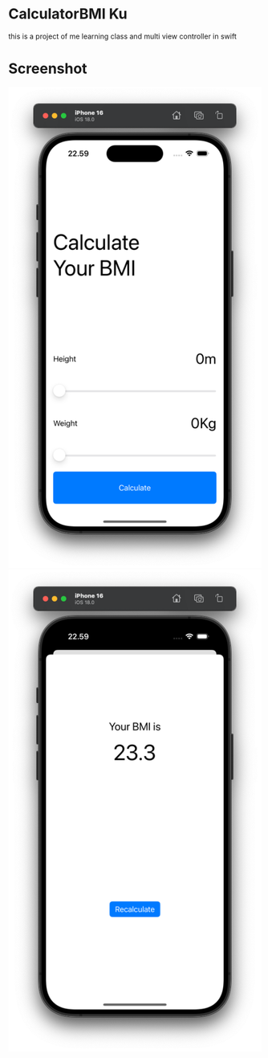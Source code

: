 # CalculatorBMI Ku

this is a project of me learning class and multi view controller in swift

# Screenshot

![screenshot1](screenshot1.png)
![screenshot2](screenshot2.png)
